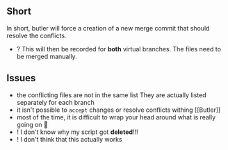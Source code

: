 
## Short
In short, butler will force a creation of a new merge commit that should resolve the conflicts.

* ? This will then be recorded for **both** virtual branches.
The files need to be merged manually.

## Issues

- the conflicting files are not in the same list
		They are actually listed separately for each branch
- it isn't possible to `accept`  changes or resolve conflicts withing [[Butler]]
- most of the time, it is difficult to wrap your head around what is really going on 🤯
- ! I don't know why my script got **deleted**!!!
- ! I don't think that this actually works
